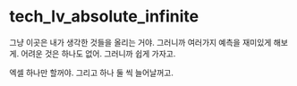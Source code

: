 # tech_lv_absolute_infinite
그냥 이곳은 내가 생각한 것들을 올리는 거야. 그러니까 여러가지 예측을 재미있게 해보게. 어려운 것은 하나도 없어. 그러니까 쉽게 가자고. 

엑셀 하나만 할꺼야. 그리고 하나 둘 씩 늘어날꺼고. 
